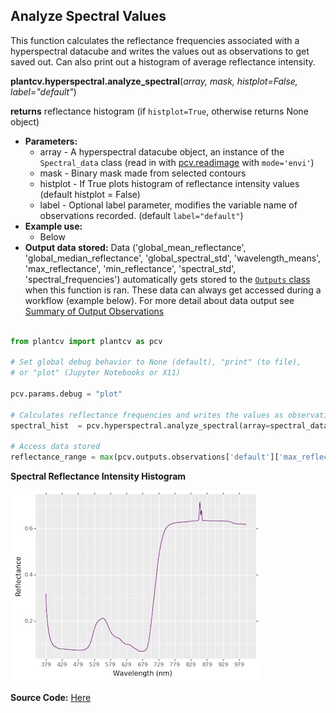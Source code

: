 ## Analyze Spectral Values 

This function calculates the reflectance frequencies associated with a hyperspectral datacube and writes 
the values out as observations to get saved out. Can also print out a histogram of average reflectance intensity.

**plantcv.hyperspectral.analyze_spectral**(*array, mask, histplot=False, label="default"*)

**returns** reflectance histogram (if `histplot=True`, otherwise returns None object)

- **Parameters:**
    - array         - A hyperspectral datacube object, an instance of the `Spectral_data` class (read in with [pcv.readimage](read_image.md) with `mode='envi'`)
    - mask          - Binary mask made from selected contours
    - histplot      - If True plots histogram of reflectance intensity values (default histplot = False)
    - label         - Optional label parameter, modifies the variable name of observations recorded. (default `label="default"`)
- **Example use:**
    - Below 
- **Output data stored:** Data ('global_mean_reflectance', 'global_median_reflectance', 'global_spectral_std', 'wavelength_means', 'max_reflectance', 
    'min_reflectance', 'spectral_std', 'spectral_frequencies') automatically gets stored to the 
    [`Outputs` class](outputs.md) when this function is ran. 
    These data can always get accessed during a workflow (example below). For more detail about data output see [Summary of Output Observations](output_measurements.md#summary-of-output-observations)

```python

from plantcv import plantcv as pcv

# Set global debug behavior to None (default), "print" (to file), 
# or "plot" (Jupyter Notebooks or X11)

pcv.params.debug = "plot"

# Calculates reflectance frequencies and writes the values as observations. Also provides a histogram of this data
spectral_hist  = pcv.hyperspectral.analyze_spectral(array=spectral_data, mask=mask, histplot=True, label="default")

# Access data stored 
reflectance_range = max(pcv.outputs.observations['default']['max_reflectance']['value']) - min(pcv.outputs.observations['default']['min_reflectance']['value'])

```

**Spectral Reflectance Intensity Histogram**

![Screenshot](img/tutorial_images/hyperspectral/spectral_histogram.jpg)

**Source Code:** [Here](https://github.com/danforthcenter/plantcv/blob/main/plantcv/plantcv/hyperspectral/analyze_spectral.py)
